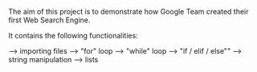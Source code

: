 The aim of this project is to demonstrate how Google Team created their first Web Search Engine.

It contains the following functionalities:

--> importing files
--> "for" loop
--> "while" loop
--> "if / elif / else""
--> string manipulation
--> lists
